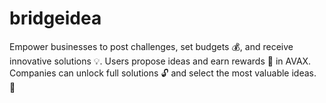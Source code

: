 # bridgeidea
Empower businesses to post challenges, set budgets 💰, and receive innovative solutions 💡. Users propose ideas and earn rewards 🎁 in AVAX. Companies can unlock full solutions 🔓 and select the most valuable ideas. 🚀

